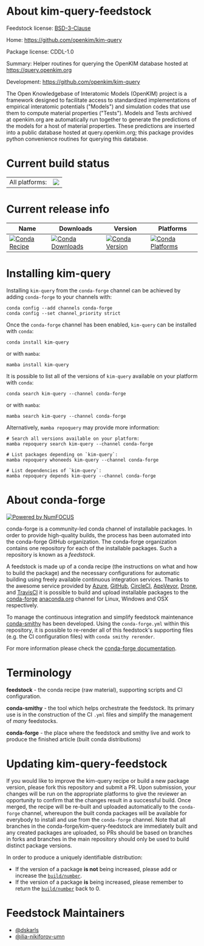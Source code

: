 About kim-query-feedstock
=========================

Feedstock license: [BSD-3-Clause](https://github.com/conda-forge/kim-query-feedstock/blob/main/LICENSE.txt)

Home: https://github.com/openkim/kim-query

Package license: CDDL-1.0

Summary: Helper routines for querying the OpenKIM database hosted at https://query.openkim.org

Development: https://github.com/openkim/kim-query

The Open Knowledgebase of Interatomic Models (OpenKIM) project is a
framework designed to facilitate access to standardized implementations of
empirical interatomic potentials ("Models") and simulation codes that use
them to compute material properties ("Tests").  Models and Tests archived
at openkim.org are automatically run together to generate the predictions
of the models for a host of material properties.  These predictions are
inserted into a public database hosted at query.openkim.org; this package
provides python convenience routines for querying this database.


Current build status
====================


<table><tr><td>All platforms:</td>
    <td>
      <a href="https://dev.azure.com/conda-forge/feedstock-builds/_build/latest?definitionId=9183&branchName=main">
        <img src="https://dev.azure.com/conda-forge/feedstock-builds/_apis/build/status/kim-query-feedstock?branchName=main">
      </a>
    </td>
  </tr>
</table>

Current release info
====================

| Name | Downloads | Version | Platforms |
| --- | --- | --- | --- |
| [![Conda Recipe](https://img.shields.io/badge/recipe-kim--query-green.svg)](https://anaconda.org/conda-forge/kim-query) | [![Conda Downloads](https://img.shields.io/conda/dn/conda-forge/kim-query.svg)](https://anaconda.org/conda-forge/kim-query) | [![Conda Version](https://img.shields.io/conda/vn/conda-forge/kim-query.svg)](https://anaconda.org/conda-forge/kim-query) | [![Conda Platforms](https://img.shields.io/conda/pn/conda-forge/kim-query.svg)](https://anaconda.org/conda-forge/kim-query) |

Installing kim-query
====================

Installing `kim-query` from the `conda-forge` channel can be achieved by adding `conda-forge` to your channels with:

```
conda config --add channels conda-forge
conda config --set channel_priority strict
```

Once the `conda-forge` channel has been enabled, `kim-query` can be installed with `conda`:

```
conda install kim-query
```

or with `mamba`:

```
mamba install kim-query
```

It is possible to list all of the versions of `kim-query` available on your platform with `conda`:

```
conda search kim-query --channel conda-forge
```

or with `mamba`:

```
mamba search kim-query --channel conda-forge
```

Alternatively, `mamba repoquery` may provide more information:

```
# Search all versions available on your platform:
mamba repoquery search kim-query --channel conda-forge

# List packages depending on `kim-query`:
mamba repoquery whoneeds kim-query --channel conda-forge

# List dependencies of `kim-query`:
mamba repoquery depends kim-query --channel conda-forge
```


About conda-forge
=================

[![Powered by
NumFOCUS](https://img.shields.io/badge/powered%20by-NumFOCUS-orange.svg?style=flat&colorA=E1523D&colorB=007D8A)](https://numfocus.org)

conda-forge is a community-led conda channel of installable packages.
In order to provide high-quality builds, the process has been automated into the
conda-forge GitHub organization. The conda-forge organization contains one repository
for each of the installable packages. Such a repository is known as a *feedstock*.

A feedstock is made up of a conda recipe (the instructions on what and how to build
the package) and the necessary configurations for automatic building using freely
available continuous integration services. Thanks to the awesome service provided by
[Azure](https://azure.microsoft.com/en-us/services/devops/), [GitHub](https://github.com/),
[CircleCI](https://circleci.com/), [AppVeyor](https://www.appveyor.com/),
[Drone](https://cloud.drone.io/welcome), and [TravisCI](https://travis-ci.com/)
it is possible to build and upload installable packages to the
[conda-forge](https://anaconda.org/conda-forge) [anaconda.org](https://anaconda.org/)
channel for Linux, Windows and OSX respectively.

To manage the continuous integration and simplify feedstock maintenance
[conda-smithy](https://github.com/conda-forge/conda-smithy) has been developed.
Using the ``conda-forge.yml`` within this repository, it is possible to re-render all of
this feedstock's supporting files (e.g. the CI configuration files) with ``conda smithy rerender``.

For more information please check the [conda-forge documentation](https://conda-forge.org/docs/).

Terminology
===========

**feedstock** - the conda recipe (raw material), supporting scripts and CI configuration.

**conda-smithy** - the tool which helps orchestrate the feedstock.
                   Its primary use is in the construction of the CI ``.yml`` files
                   and simplify the management of *many* feedstocks.

**conda-forge** - the place where the feedstock and smithy live and work to
                  produce the finished article (built conda distributions)


Updating kim-query-feedstock
============================

If you would like to improve the kim-query recipe or build a new
package version, please fork this repository and submit a PR. Upon submission,
your changes will be run on the appropriate platforms to give the reviewer an
opportunity to confirm that the changes result in a successful build. Once
merged, the recipe will be re-built and uploaded automatically to the
`conda-forge` channel, whereupon the built conda packages will be available for
everybody to install and use from the `conda-forge` channel.
Note that all branches in the conda-forge/kim-query-feedstock are
immediately built and any created packages are uploaded, so PRs should be based
on branches in forks and branches in the main repository should only be used to
build distinct package versions.

In order to produce a uniquely identifiable distribution:
 * If the version of a package **is not** being increased, please add or increase
   the [``build/number``](https://docs.conda.io/projects/conda-build/en/latest/resources/define-metadata.html#build-number-and-string).
 * If the version of a package **is** being increased, please remember to return
   the [``build/number``](https://docs.conda.io/projects/conda-build/en/latest/resources/define-metadata.html#build-number-and-string)
   back to 0.

Feedstock Maintainers
=====================

* [@dskarls](https://github.com/dskarls/)
* [@ilia-nikiforov-umn](https://github.com/ilia-nikiforov-umn/)

